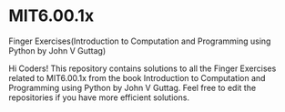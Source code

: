 # MIT6.00.1x
Finger Exercises(Introduction to Computation and Programming using Python by John V Guttag)

Hi Coders!
This repository contains solutions to all the Finger Exercises related to MIT6.00.1x from the book Introduction to Computation and Programming using Python by John V Guttag.
Feel free to edit the repositories if you have more efficient solutions.
